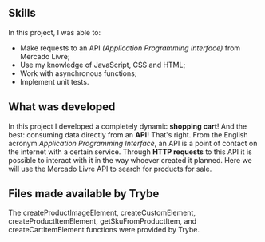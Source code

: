 ## Skills

In this project, I was able to:

- Make requests to an API *(Application Programming Interface)* from Mercado Livre;
- Use my knowledge of JavaScript, CSS and HTML;
- Work with asynchronous functions;
- Implement unit tests.

## What was developed

In this project I developed a completely dynamic **shopping cart**! And the best: consuming data directly from an **API!** That's right. From the English acronym _Application Programming Interface_, an API is a point of contact on the internet with a certain service. Through **HTTP requests** to this API it is possible to interact with it in the way whoever created it planned. Here we will use the Mercado Livre API to search for products for sale.

## Files made available by Trybe

The createProductImageElement, createCustomElement, createProductItemElement, getSkuFromProductItem, and createCartItemElement functions were provided by Trybe.

